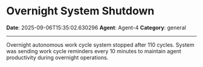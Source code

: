 # Overnight System Shutdown

**Date**: 2025-09-06T15:35:02.630296
**Agent**: Agent-4
**Category**: general

---

Overnight autonomous work cycle system stopped after 110 cycles. System was sending work cycle reminders every 10 minutes to maintain agent productivity during overnight operations.
